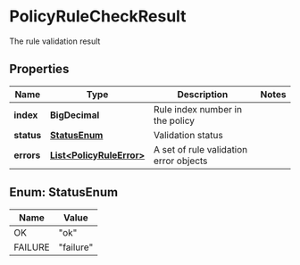 

# PolicyRuleCheckResult

The rule validation result

## Properties

| Name | Type | Description | Notes |
|------------ | ------------- | ------------- | -------------|
|**index** | **BigDecimal** | Rule index number in the policy |  |
|**status** | [**StatusEnum**](#StatusEnum) | Validation status |  |
|**errors** | [**List&lt;PolicyRuleError&gt;**](PolicyRuleError.md) | A set of rule validation error objects |  |



## Enum: StatusEnum

| Name | Value |
|---- | -----|
| OK | &quot;ok&quot; |
| FAILURE | &quot;failure&quot; |



